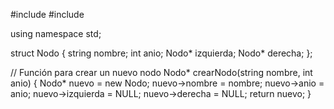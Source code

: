 #include <iostream>
#include <string>

using namespace std;

struct Nodo {
    string nombre;
    int anio;
    Nodo* izquierda;
    Nodo* derecha;
};

// Función para crear un nuevo nodo
Nodo* crearNodo(string nombre, int anio) {
    Nodo* nuevo = new Nodo;
    nuevo->nombre = nombre;
    nuevo->anio = anio;
    nuevo->izquierda = NULL;
    nuevo->derecha = NULL;
    return nuevo;
}
